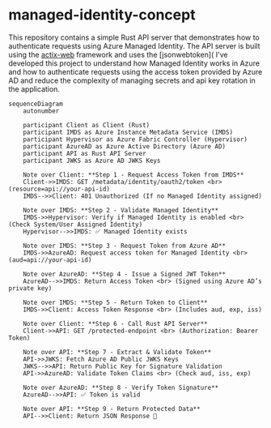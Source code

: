 # managed-identity-concept

This repository contains a simple Rust API server that demonstrates how to authenticate requests using Azure Managed Identity. The API server is built using the [actix-web](https://actix.rs/) framework and uses the [jsonwebtoken](
I've developed this project to understand how Managed Identity works in Azure and how to authenticate requests using the access token provided by Azure AD and reduce the complexity of managing secrets and api key rotation in the application.

```mermaid
sequenceDiagram
    autonumber

    participant Client as Client (Rust)
    participant IMDS as Azure Instance Metadata Service (IMDS)
    participant Hypervisor as Azure Fabric Controller (Hypervisor)
    participant AzureAD as Azure Active Directory (Azure AD)
    participant API as Rust API Server
    participant JWKS as Azure AD JWKS Keys

    Note over Client: **Step 1 - Request Access Token from IMDS**
    Client->>IMDS: GET /metadata/identity/oauth2/token <br> (resource=api://your-api-id)
    IMDS-->>Client: 401 Unauthorized (If no Managed Identity assigned)

    Note over IMDS: **Step 2 - Validate Managed Identity**
    IMDS->>Hypervisor: Verify if Managed Identity is enabled <br> (Check System/User Assigned Identity)
    Hypervisor-->>IMDS: ✅ Managed Identity exists

    Note over IMDS: **Step 3 - Request Token from Azure AD**
    IMDS->>AzureAD: Request access token for Managed Identity <br> (aud=api://your-api-id)
    
    Note over AzureAD: **Step 4 - Issue a Signed JWT Token**
    AzureAD-->>IMDS: Return Access Token <br> (Signed using Azure AD’s private key)

    Note over IMDS: **Step 5 - Return Token to Client**
    IMDS->>Client: Access Token Response <br> (Includes aud, exp, iss)

    Note over Client: **Step 6 - Call Rust API Server**
    Client->>API: GET /protected-endpoint <br> (Authorization: Bearer Token)

    Note over API: **Step 7 - Extract & Validate Token**
    API->>JWKS: Fetch Azure AD Public JWKS Keys
    JWKS-->>API: Return Public Key for Signature Validation
    API->>AzureAD: Validate Token Claims <br> (Check aud, iss, exp)

    Note over AzureAD: **Step 8 - Verify Token Signature**
    AzureAD-->>API: ✅ Token is valid

    Note over API: **Step 9 - Return Protected Data**
    API-->>Client: Return JSON Response 🎉
```